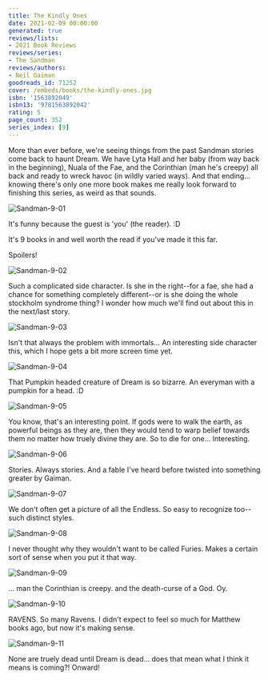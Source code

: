```yaml
---
title: The Kindly Ones
date: 2021-02-09 00:00:00
generated: true
reviews/lists:
- 2021 Book Reviews
reviews/series:
- The Sandman
reviews/authors:
- Neil Gaiman
goodreads_id: 71252
cover: /embeds/books/the-kindly-ones.jpg
isbn: '1563892049'
isbn13: '9781563892042'
rating: 5
page_count: 352
series_index: [9]
---
```

More than ever before, we're seeing things from the past Sandman stories come back to haunt Dream. We have Lyta Hall and her baby (from way back in the beginning), Nuala of the Fae, and the Corinthian (man he's creepy) all back and ready to wreck havoc (in wildly varied ways). And that ending... knowing there's only one more book makes me really look forward to finishing this series, as weird as that sounds.  

![Sandman-9-01](/embeds/books/attachments/sandman-9-01.jpg)  

<!--more-->

It's funny because the guest is 'you' (the reader). :D  

It's 9 books in and well worth the read if you've made it this far.  

Spoilers!  

![Sandman-9-02](/embeds/books/attachments/sandman-9-02.jpg)  

Such a complicated side character. Is she in the right--for a fae, she had a chance for something completely different--or is she doing the whole stockholm syndrome thing? I wonder how much we'll find out about this in the next/last story.  

![Sandman-9-03](/embeds/books/attachments/sandman-9-03.jpg)  

Isn't that always the problem with immortals... An interesting side character this, which I hope gets a bit more screen time yet.  

![Sandman-9-04](/embeds/books/attachments/sandman-9-04.jpg)  

That Pumpkin headed creature of Dream is so bizarre. An everyman with a pumpkin for a head. :D  

![Sandman-9-05](/embeds/books/attachments/sandman-9-05.jpg)  

You know, that's an interesting point. If gods were to walk the earth, as powerful beings as they are, then they would tend to warp belief towards them no matter how truely divine they are. So to die for one... Interesting.  

![Sandman-9-06](/embeds/books/attachments/sandman-9-06.jpg)  

Stories. Always stories. And a fable I've heard before twisted into something greater by Gaiman.  

![Sandman-9-07](/embeds/books/attachments/sandman-9-07.jpg)  

We don't often get a picture of all the Endless. So easy to recognize too-- such distinct styles.  

![Sandman-9-08](/embeds/books/attachments/sandman-9-08.jpg)  

I never thought why they wouldn't want to be called Furies. Makes a certain sort of sense when you put it that way.  

![Sandman-9-09](/embeds/books/attachments/sandman-9-09.jpg)  

... man the Corinthian is creepy. and the death-curse of a God. Oy.  

![Sandman-9-10](/embeds/books/attachments/sandman-9-10.jpg)  

RAVENS. So many Ravens. I didn't expect to feel so much for Matthew books ago, but now it's making sense.  

![Sandman-9-11](/embeds/books/attachments/sandman-9-11.jpg)  

None are truely dead until Dream is dead... does that mean what I think it means is coming?! Onward!